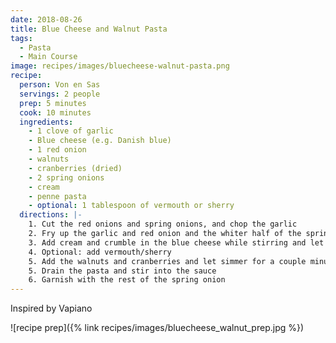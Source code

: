 ```yaml
---
date: 2018-08-26
title: Blue Cheese and Walnut Pasta
tags:
  - Pasta
  - Main Course
image: recipes/images/bluecheese-walnut-pasta.png
recipe:
  person: Von en Sas
  servings: 2 people
  prep: 5 minutes
  cook: 10 minutes
  ingredients:
    - 1 clove of garlic
    - Blue cheese (e.g. Danish blue)
    - 1 red onion
    - walnuts
    - cranberries (dried)
    - 2 spring onions
    - cream
    - penne pasta
    - optional: 1 tablespoon of vermouth or sherry
  directions: |-
    1. Cut the red onions and spring onions, and chop the garlic
    2. Fry up the garlic and red onion and the whiter half of the spring onions
    3. Add cream and crumble in the blue cheese while stirring and let thicken
    4. Optional: add vermouth/sherry
    5. Add the walnuts and cranberries and let simmer for a couple minutes
    5. Drain the pasta and stir into the sauce
    6. Garnish with the rest of the spring onion
---
```


Inspired by Vapiano

![recipe prep]({% link recipes/images/bluecheese_walnut_prep.jpg %})
